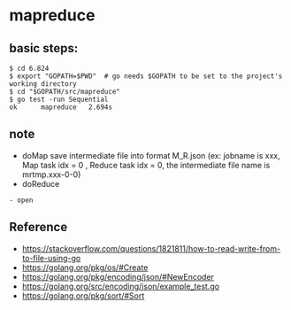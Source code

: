 # mapreduce
## basic steps:
```
$ cd 6.824
$ export "GOPATH=$PWD"  # go needs $GOPATH to be set to the project's working directory
$ cd "$GOPATH/src/mapreduce"
$ go test -run Sequential
ok  	mapreduce	2.694s
```

## note
*  doMap save intermediate file into format M_R.json (ex: jobname is xxx, Map task idx = 0 , Reduce task idx = 0, the intermediate file name is mrtmp.xxx-0-0)
* doReduce
```
- open
```

## Reference
* https://stackoverflow.com/questions/1821811/how-to-read-write-from-to-file-using-go
* https://golang.org/pkg/os/#Create
* https://golang.org/pkg/encoding/json/#NewEncoder
* https://golang.org/src/encoding/json/example_test.go
* https://golang.org/pkg/sort/#Sort
